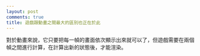 ```yaml
---
layout: post
comments: true
title: 遊戲跟動畫之間最大的區別也正在於此
---
```




對於動畫來說，它只要把每一幀的畫面依次顯示出來就可以了，但遊戲需要在兩個幀之間進行計算，在計算出新的狀態後，才能渲染。

